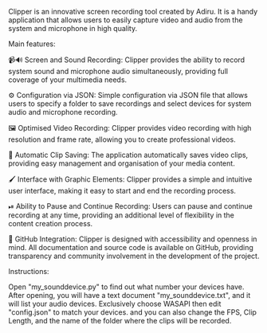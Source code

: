 Clipper is an innovative screen recording tool created by Adiru. It is a handy application that allows users to easily capture video and audio from the system and microphone in high quality.

Main features:

📹🔊 Screen and Sound Recording:
Clipper provides the ability to record system sound and microphone audio simultaneously, providing full coverage of your multimedia needs.

⚙️ Configuration via JSON:
Simple configuration via JSON file that allows users to specify a folder to save recordings and select devices for system audio and microphone recording.

🖼 Optimised Video Recording:
Clipper provides video recording with high resolution and frame rate, allowing you to create professional videos.

💾 Automatic Clip Saving:
The application automatically saves video clips, providing easy management and organisation of your media content.

🖌 Interface with Graphic Elements:
Clipper provides a simple and intuitive user interface, making it easy to start and end the recording process.

⏯ Ability to Pause and Continue Recording:
Users can pause and continue recording at any time, providing an additional level of flexibility in the content creation process.

🤖 GitHub Integration:
Clipper is designed with accessibility and openness in mind. All documentation and source code is available on GitHub, providing transparency and community involvement in the development of the project.

Instructions:

Open "my_sounddevice.py" to find out what number your devices have.
After opening, you will have a text document "my_sounddevice.txt", and it will list your audio devices.
Exclusively choose WASAPI
then edit "config.json" to match your devices.
and you can also change the FPS, Clip Length, and the name of the folder where the clips will be recorded.
